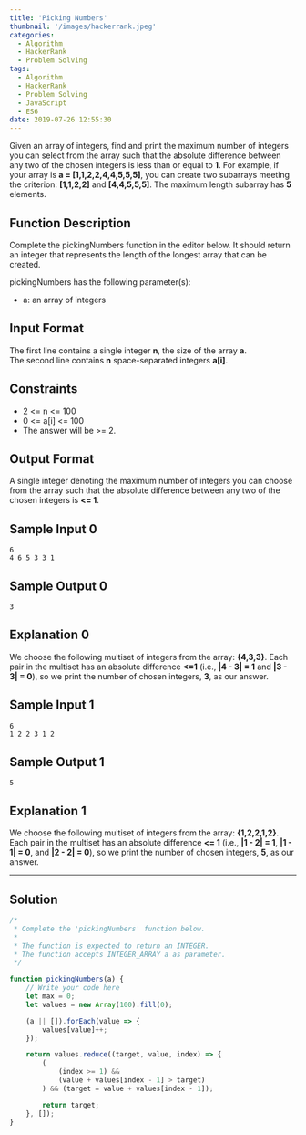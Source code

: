 ```yaml
---
title: 'Picking Numbers'
thumbnail: '/images/hackerrank.jpeg'
categories:
  - Algorithm
  - HackerRank
  - Problem Solving
tags:
  - Algorithm
  - HackerRank
  - Problem Solving
  - JavaScript
  - ES6
date: 2019-07-26 12:55:30
---
```


Given an array of integers, find and print the maximum number of integers you can select from the array such that the absolute difference between any two of the chosen integers is less than or equal to **1**. For example, if your array is **a = [1,1,2,2,4,4,5,5,5]**, you can create two subarrays meeting the criterion: **[1,1,2,2]** and **[4,4,5,5,5]**. The maximum length subarray has **5** elements.

<!-- more -->

## Function Description

Complete the pickingNumbers function in the editor below. It should return an integer that represents the length of the longest array that can be created.

pickingNumbers has the following parameter(s):

- a: an array of integers

## Input Format

The first line contains a single integer **n**, the size of the array **a**.<br/> 
The second line contains **n** space-separated integers **a[i]**.

## Constraints 

- 2 <= n <= 100
- 0 <= a[i] <= 100
- The answer will be >= 2.

## Output Format

A single integer denoting the maximum number of integers you can choose from the array such that the absolute difference between any two of the chosen integers is **<= 1**.

## Sample Input 0

```
6
4 6 5 3 3 1
```

## Sample Output 0

```
3
```

## Explanation 0

We choose the following multiset of integers from the array: **{4,3,3}**. Each pair in the multiset has an absolute difference **<=1** (i.e., **|4 - 3| = 1** and **|3 - 3| = 0**), so we print the number of chosen integers, **3**, as our answer.

## Sample Input 1

```
6
1 2 2 3 1 2
```

## Sample Output 1

```
5
```

## Explanation 1

We choose the following multiset of integers from the array: **{1,2,2,1,2}**. Each pair in the multiset has an absolute difference **<= 1** (i.e., **|1 - 2| = 1**, **|1 - 1| = 0**, and **|2 - 2| = 0**), so we print the number of chosen integers, **5**, as our answer.

---

## Solution

```javascript
/*
 * Complete the 'pickingNumbers' function below.
 *
 * The function is expected to return an INTEGER.
 * The function accepts INTEGER_ARRAY a as parameter.
 */

function pickingNumbers(a) {
    // Write your code here
    let max = 0;
    let values = new Array(100).fill(0);

    (a || []).forEach(value => {
        values[value]++;
    });

    return values.reduce((target, value, index) => {
        (
            (index >= 1) &&
            (value + values[index - 1] > target)
        ) && (target = value + values[index - 1]);

        return target;
    }, []);
}
```
